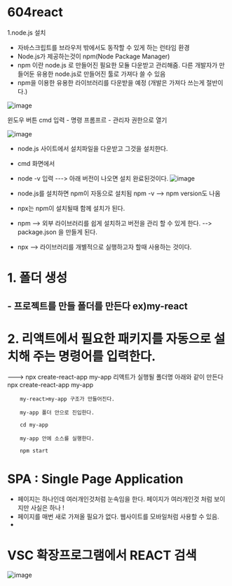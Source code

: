 # 604react

1.node.js 설치
* 자바스크립트를 브라우저 밖에서도 동작할 수 있게 하는 런타임 환경
* Node.js가 제공하는것이 npm(Node Package Manager)
* npm 이란 node.js 로 만들어진 필요한 모듈 다운받고 관리해줌. 다른 개발자가 만들어둔 유용한 node.js로 만들어진 툴로 가져다 쓸 수 있음
* npm을 이용한 유용한 라이브러리를 다운받을 예정 (개발은 가져다 쓰는게 절반이다.)

![image](https://github.com/yeon2716/web111/assets/145514579/6e2f0e9e-6293-41e7-9422-3e0e8c612f9f)

 윈도우 버튼  cmd 입력 -  명령 프롬프르 - 관리자 권한으로 열기

![image](https://github.com/yeon2716/web111/assets/145514579/514b32e2-10ea-4409-a078-0e78e77de420)  

* node.js 사이트에서 설치파일을 다운받고 그것을 설치한다.

* cmd 화면에서

* node -v 입력 ---> 아래 버전이 나오면 설치 완료된것이다.
![image](https://github.com/yeon2716/web111/assets/145514579/1b72c137-8182-4455-bc4e-980e68236036)

* node.js를 설치하면 npm이 자동으로 설치됨
  npm -v  --> npm version도 나옴

* npx는 npm이 설치될때 함께 설치가 된다.

* npm  --> 외부 라이브러리를 쉽게 설치하고 버전을 관리 할 수 있게 한다. --> package.json 을 만들게 된다. 

* npx  --> 라이브러리를 개별적으로 실행하고자 할때 사용하는 것이다.


# 1. 폴더 생성
## - 프로젝트를 만들 폴더를 만든다  ex)my-react

# 2. 리액트에서 필요한 패키지를 자동으로 설치해 주는 명령어를 입력한다.
 --->  npx create-react-app my-app 리액트가 실행될 폴더명
       아래와 같이 만든다
        npx create-react-app my-app

        my-react>my-app 구조가 만들어진다.

        my-app 폴더 안으로 진입한다.

        cd my-app

        my-app 안에 소스를 실행한다.

        npm start

# SPA : Single Page Application
  - 페이지는 하나인데 여러개인것처럼 눈속임을 한다.  페이지가 여러개인것 처럼 보이지만 사실은 하나 !
  - 페이지를 매번 새로 가져올 필요가 없다. 웹사이트를 모바일처럼 사용할 수 있음.
  - 

# VSC 확장프로그램에서 REACT 검색
![image](https://github.com/yeon2716/web111/assets/145514579/d22e5c4d-5431-4a9a-b4a8-15b4ad96eb00)

 
